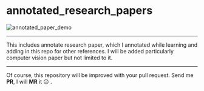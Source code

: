 # annotated_research_papers

![annotated_paper_demo](files/annotated_paper_demo.gif)

-------------------
This includes annotate research paper, which I annotated while learning and adding in this repo for other references. I will be added particularly computer vision paper but not limited to it.



---------------

Of course, this repository will be improved with your pull request. Send me **PR**,   I will **MR** it :wink: .
